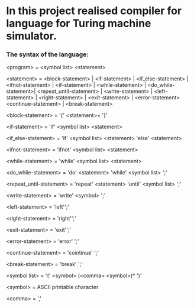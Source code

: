 # In this project realised compiler for language for Turing machine simulator.

### The syntax of the language:

\<program\> = \<symbol list\> \<statement\>
  
\<statement\> =  \<block-statement\> | \<if-statement\> | \<if_else-statement\> | \<ifnot-statement\> | \<if-statement\> |  \<while-statement\> | \<do_while-statement\>|
            \<repeat_until-statement\> |  \<write-statement\> |  \<left-statement\> |  \<right-statement\> |  \<exit-statement\> |  \<error-statement\>
            \<continue-statement\> | \<break-statement\>
              
\<block-statement\> = '{' \<statement\>+ '}'
  
\<if-statement\> = 'if' \<symbol list\> \<statement\>

\<if_else-statement\> = 'if' \<symbol list\> \<statement\> 'else' \<statement\>
              
\<ifnot-statement\> = 'ifnot' \<symbol list\>  \<statement\>
              
\<while-statement\> = 'while' \<symbol list\> \<statement\>

\<do_whlie-statement\> = 'do' \<statement\> 'while' \<symbol list\> ';'

\<repeat_until-statement\> = 'repeat' \<statement\> 'until' \<symbol list\> ';'
              
\<write-statement\> = 'write' \<symbol\> ';'
              
\<left-statement\> = 'left'';'
              
\<right-statement\> = 'right'';'
              
\<exit-statement\> = 'exit'';'
              
\<error-statement\> = 'error' ';'
              
\<continue-statement\> = 'cointinue' ';'

\<break-statement\> = 'break' ';'
              
\<symbol list\> = '(' \<symbol\> (\<comma\> \<symbol\>)* ')'

\<symbol\> =  ASCII printable character

\<comma\> = ','  
                            
              

              
              
              
              
              
              
